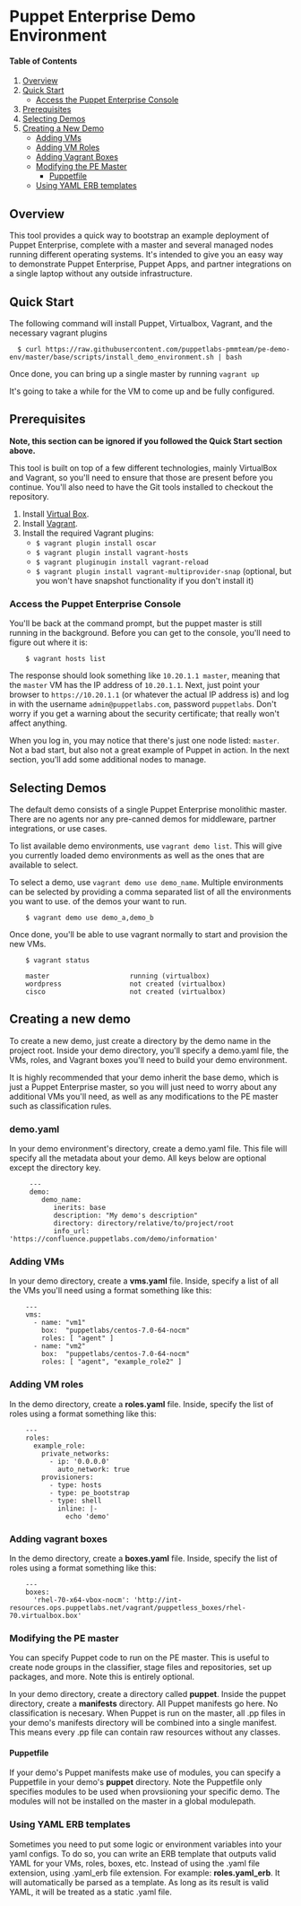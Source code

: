 # Puppet Enterprise Demo Environment

#### Table of Contents

1. [Overview](#overview)
2. [Quick Start](#quick-start)
    * [Access the Puppet Enterprise Console](#access-the-puppet-enterprise-console)
3. [Prerequisites](#prerequisites)
4. [Selecting Demos](#selecting-demos)
5. [Creating a New Demo](#creating-a-new-demo)
    * [Adding VMs](#adding-vms)
    * [Adding VM Roles](#adding-vm-roles)
    * [Adding Vagrant Boxes](#adding-vagrant-boxes)
    * [Modifying the PE Master](#modifying-the-pe-master)
        * [Puppetfile](#puppetfile)
    * [Using YAML ERB templates](#using-yaml-erb-templates)


## Overview

This tool provides a quick way to bootstrap an example deployment of Puppet
Enterprise, complete with a master and several managed nodes running different
operating systems. It's intended to give you an easy way to demonstrate Puppet
Enterprise, Puppet Apps, and partner integrations  on a single laptop without 
any outside infrastructure.

## Quick Start

The following command will install Puppet, Virtualbox, Vagrant, and the
necessary vagrant plugins

      $ curl https://raw.githubusercontent.com/puppetlabs-pmmteam/pe-demo-env/master/base/scripts/install_demo_environment.sh | bash

Once done, you can bring up a single master by running `vagrant up`

It's going to take a while for the VM to come up and be fully configured.

## Prerequisites 

**Note, this section can be ignored if you followed the Quick Start section above.**

This tool is built on top of a few different technologies, mainly VirtualBox
and Vagrant, so you'll need to ensure that those are present before you
continue. You'll also need to have the Git tools installed to checkout the
repository. 

1. Install [Virtual Box](https://www.virtualbox.org/wiki/Downloads).
2. Install [Vagrant](http://vagrantup.com/).
3. Install the required Vagrant plugins:
    * `$ vagrant plugin install oscar`
    * `$ vagrant plugin install vagrant-hosts`
    * `$ vagrant pluginugin install vagrant-reload`
    * `$ vagrant plugin install vagrant-multiprovider-snap` (optional, but you won't have snapshot functionality if you don't install it)

### Access the Puppet Enterprise Console

You'll be back at the command prompt, but the puppet master is still running in
the background. Before you can get to the console, you'll need to figure out
where it is:

        $ vagrant hosts list

The response should look something like `10.20.1.1 master`, meaning that the
`master` VM has the IP address of `10.20.1.1`. Next, just point your browser to
`https://10.20.1.1` (or whatever the actual IP address is) and log in with the
username `admin@puppetlabs.com`, password `puppetlabs`. Don't worry if you get
a warning about the security certificate; that really won't affect anything. 

When you log in, you may notice that there's just one node listed: `master`.
Not a bad start, but also not a great example of Puppet in action. In the next
section, you'll add some additional nodes to manage.

## Selecting Demos

The default demo consists of a single Puppet Enterprise monolithic master.  There
are no agents nor any pre-canned demos for middleware, partner integrations, or
use cases.

To list available demo environments, use `vagrant demo list`.  This will give
you currently loaded demo environments as well as the ones that are available
to select.

To select a demo, use `vagrant demo use demo_name`.  Multiple environments can
be selected by providing a comma separated list of all the environments you
want to use.  of the demos your want to run.

        $ vagrant demo use demo_a,demo_b

Once done, you'll be able to use vagrant normally to start and provision the
new VMs.

        $ vagrant status

        master                    running (virtualbox)
        wordpress                 not created (virtualbox)
        cisco                     not created (virtualbox)

## Creating a new demo

To create a new demo, just create a directory by the demo name in the project
root. Inside your demo directory, you'll specify a demo.yaml file, the VMs,
roles, and Vagrant boxes you'll need to build your demo environment.

It is highly recommended that your demo inherit the base demo, which is just a
Puppet Enterprise master, so you will just need to worry about any additional
VMs you'll need, as well as any modifications to the PE master such as
classification rules.

### demo.yaml

In your demo environment's directory, create a demo.yaml file.  This file will
specify all the metadata about your demo. All keys below are optional except
the directory key.

         ---
         demo:
            demo_name:
               inerits: base
               description: "My demo's description"
               directory: directory/relative/to/project/root
               info_url: 'https://confluence.puppetlabs.com/demo/information'

### Adding VMs

In your demo directory, create a **vms.yaml** file.  Inside, specify a list of
all the VMs you'll need using a format something like this:

        ---
        vms:
          - name: "vm1"
            box:  "puppetlabs/centos-7.0-64-nocm"
            roles: [ "agent" ]
          - name: "vm2"
            box:  "puppetlabs/centos-7.0-64-nocm"
            roles: [ "agent", "example_role2" ]


### Adding VM roles

In the demo directory, create a **roles.yaml** file. Inside, specify the list
of roles using a format something like this: 

        ---
        roles:
          example_role:
            private_networks:
              - ip: '0.0.0.0'
                auto_network: true
            provisioners:
              - type: hosts
              - type: pe_bootstrap
              - type: shell
                inline: |-
                  echo 'demo'

### Adding vagrant boxes

In the demo directory, create a **boxes.yaml** file. Inside, specify the list
of roles using a format something like this: 

        ---
        boxes:
          'rhel-70-x64-vbox-nocm': 'http://int-resources.ops.puppetlabs.net/vagrant/puppetless_boxes/rhel-70.virtualbox.box'

### Modifying the PE master

You can specify Puppet code to run on the PE master. This is useful to create
node groups in the classifier, stage files and repositories, set up packages,
and more.  Note this is entirely optional. 

In your demo directory, create a directory called **puppet**. Inside the puppet
directory, create a **manifests** directory. All Puppet manifests go here. No
classification is necesary.  When Puppet is run on the master, all .pp files in
your demo's manifests directory will be combined into a single manifest.  This
means every .pp file can contain raw resources without any classes.

#### Puppetfile

If your demo's Puppet manifests make use of modules, you can specify a
Puppetfile in your demo's **puppet** directory. Note the Puppetfile only
specifies modules to be used when provsiioning your specific demo.  The modules
will not be installed on the master in a global modulepath.


### Using YAML ERB templates

Sometimes you need to put some logic or environment variables into your yaml
configs.  To do so, you can write an ERB template that outputs valid YAML for
your VMs, roles, boxes, etc.  Instead of using the .yaml file extension, using
.yaml_erb file extension.  For example: **roles.yaml_erb**. It will
automatically be parsed as a template. As long as its result is valid YAML, it
will be treated as a static .yaml file. 
